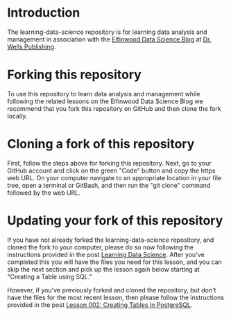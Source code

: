 # Introduction
The learning-data-science repository is for learning data analysis and management in association with the [Elfinwood Data Science Blog](https://drwellsorg.wordpress.com/elfinwood-data-science/) at [Dr. Wells Publishing](www.drwells.org).

# Forking this repository
To use this repository to learn data analysis and management while following the related lessons on the Elfinwood Data Science Blog we recommend that you fork this repository on GitHub and then clone the fork locally.

# Cloning a fork of this repository
First, follow the steps above for forking this repository. Next, go to your GitHub account and click on the green "Code" button and copy the https web URL. On your computer navigate to an appropriate location in your file tree, open a terminal or GitBash, and then run the "git clone" command followed by the web URL.

# Updating your fork of this repository

If you have not already forked the learning-data-science repository, and cloned the fork to your computer, please do so now following the instructions provided in the post [Learning Data Science](https://drwellsorg.wordpress.com/2020/11/25/learning-data-science/). After you've completed this you will have the files you need for this lesson, and you can skip the next section and pick up the lesson again below starting at "Creating a Table using SQL."

However, if you've previously forked and cloned the repository, but don't have the files for the most recent lesson, then please follow the instructions provided in the post [Lesson 002: Creating Tables in PostgreSQL](https://drwellsorg.wordpress.com/2021/01/03/lesson-002-creating-tables-in-postgresql/#updating-your-fork).

